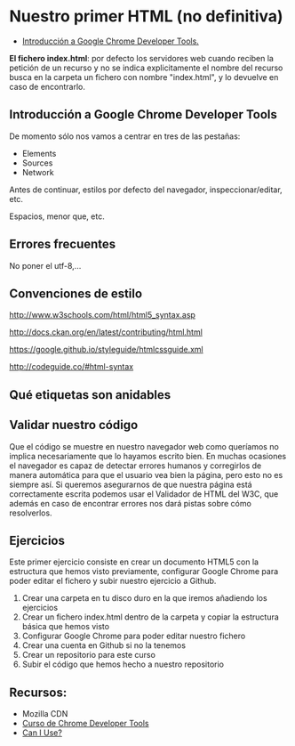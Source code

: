 # Nuestro primer HTML (no definitiva)

* [Introducción a Google Chrome Developer Tools.](#introducción-a-google-chrome-developer-tools)

**El fichero index.html**: por defecto los servidores web cuando reciben la petición de un recurso y no se indica explicitamente el nombre del recurso busca en la carpeta un fichero con nombre "index.html", y lo devuelve en caso de encontrarlo.

## Introducción a Google Chrome Developer Tools
De momento sólo nos vamos a centrar en tres de las pestañas:

* Elements
* Sources
* Network

Antes de continuar, estilos por defecto del navegador, inspeccionar/editar, etc.

Espacios, menor que, etc.

## Errores frecuentes
No poner el utf-8,...

## Convenciones de estilo
http://www.w3schools.com/html/html5_syntax.asp

http://docs.ckan.org/en/latest/contributing/html.html

https://google.github.io/styleguide/htmlcssguide.xml

http://codeguide.co/#html-syntax

## Qué etiquetas son anidables

## Validar nuestro código
Que el código se muestre en nuestro navegador web como queríamos no implica necesariamente que lo hayamos escrito bien. En muchas ocasiones el navegador es capaz de detectar errores humanos y corregirlos de manera automática para que el usuario vea bien la página, pero esto no es siempre así. Si queremos asegurarnos de que nuestra página está correctamente escrita podemos usar el Validador de HTML del W3C, que además en caso de encontrar errores nos dará pistas sobre cómo resolverlos.

## Ejercicios
Este primer ejercicio consiste en crear un documento HTML5 con la estructura que hemos visto previamente, configurar Google Chrome para poder editar el fichero y subir nuestro ejercicio a Github.

1. Crear una carpeta en tu disco duro en la que iremos añadiendo los ejercicios
2. Crear un fichero index.html dentro de la carpeta y copiar la estructura básica que hemos visto
3. Configurar Google Chrome para poder editar nuestro fichero
4. Crear una cuenta en Github si no la tenemos
5. Crear un repositorio para este curso
6. Subir el código que hemos hecho a nuestro repositorio

## Recursos:
* Mozilla CDN
* [Curso de Chrome Developer Tools](https://www.codeschool.com/courses/discover-devtools)
* [Can I Use?](http://caniuse.com/)